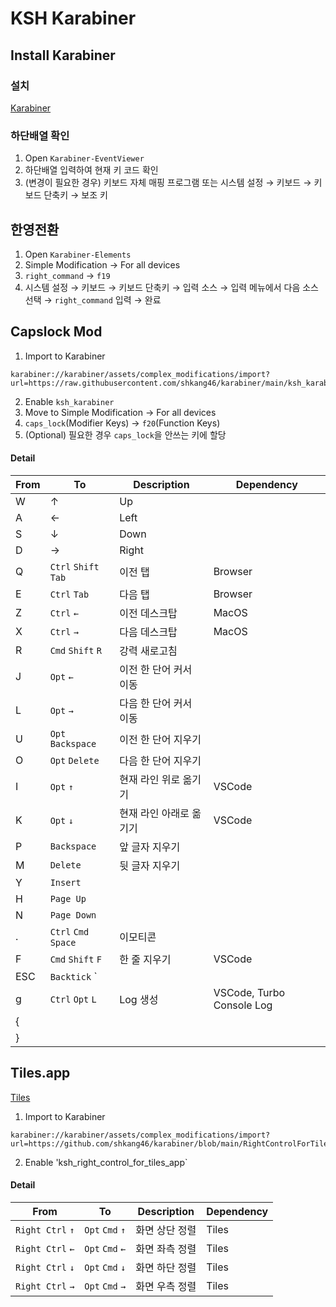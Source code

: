 # KSH Karabiner

## Install Karabiner
### 설치
[Karabiner](https://karabiner-elements.pqrs.org/)
### 하단배열 확인
1. Open `Karabiner-EventViewer`
2. 하단배열 입력하여 현재 키 코드 확인
3. (변경이 필요한 경우) 키보드 자체 매핑 프로그램
   또는 시스템 설정 → 키보드 → 키보드 단축키 → 보조 키

## 한영전환
1. Open `Karabiner-Elements`
2. Simple Modification → For all devices
3. `right_command` → `f19`
4. 시스템 설정 → 키보드 → 키보드 단축키 → 입력 소스 → 입력 메뉴에서 다음 소스 선택 → `right_command` 입력 → 완료

## Capslock Mod
1. Import to Karabiner
```
karabiner://karabiner/assets/complex_modifications/import?url=https://raw.githubusercontent.com/shkang46/karabiner/main/ksh_karabiner.json
```
2. Enable `ksh_karabiner`
3. Move to Simple Modification → For all devices
4. `caps_lock`(Modifier Keys) → `f20`(Function Keys)
5. (Optional) 필요한 경우 `caps_lock`을 안쓰는 키에 할당

#### Detail
| From              | To                    | Description             | Dependency |
| ----------------- | --------------------- | ----------------------- | ---------- |
| W                 | ↑                     | Up                      |            |
| A                 | ←                     | Left                    |            |
| S                 | ↓                     | Down                    |            |
| D                 | →                     | Right                   |            |
| Q                 | `Ctrl` `Shift` `Tab`  | 이전 탭                   | Browser    |
| E                 | `Ctrl` `Tab`          | 다음 탭                   | Browser    |
| Z                 | `Ctrl` `←`            | 이전 데스크탑              | MacOS      |
| X                 | `Ctrl` `→`            | 다음 데스크탑              | MacOS      |
| R                 | `Cmd` `Shift` `R`     | 강력 새로고침              |            |
| J                 | `Opt` `←`             | 이전 한 단어 커서 이동       |            |
| L                 | `Opt` `→`             | 다음 한 단어 커서 이동       |            |
| U                 | `Opt` `Backspace`     | 이전 한 단어 지우기         |            |
| O                 | `Opt` `Delete`        | 다음 한 단어 지우기         |            |
| I                 | `Opt` `↑`             | 현재 라인 위로 옮기기        | VSCode     |
| K                 | `Opt` `↓`             | 현재 라인 아래로 옮기기      | VSCode     |
| P                 | `Backspace`           | 앞 글자 지우기             |            |
| M                 | `Delete`              | 뒷 글자 지우기             |            |
| Y                 | `Insert`              |                         |            |
| H                 | `Page Up`             |                         |            |
| N                 | `Page Down`           |                         |            |
| .                 | `Ctrl` `Cmd` `Space`  | 이모티콘                  |            |
| F                 | `Cmd` `Shift` `F`     | 한 줄 지우기               |    VSCode  |
| ESC               | `Backtick` `          |                         |            |
| g                 | `Ctrl` `Opt` `L`      |  Log 생성                |   VSCode, Turbo Console Log  |
| {                 |                       |                         |            |
| }                 |                       |                         |            |


## Tiles.app

[Tiles](https://freemacsoft.net/tiles/)

1. Import to Karabiner
```
karabiner://karabiner/assets/complex_modifications/import?url=https://github.com/shkang46/karabiner/blob/main/RightControlForTilesApp.json
```
2. Enable  'ksh_right_control_for_tiles_app`

#### Detail
| From              | To                    | Description             | Dependency |
| ----------------- | --------------------- | ----------------------- | ---------- |
| `Right Ctrl` `↑`  | `Opt` `Cmd` `↑`       | 화면 상단 정렬             | Tiles      |
| `Right Ctrl` `←`  | `Opt` `Cmd` `←`       | 화면 좌측 정렬             | Tiles      |
| `Right Ctrl` `↓`  | `Opt` `Cmd` `↓`       | 화면 하단 정렬             | Tiles      |
| `Right Ctrl` `→`  | `Opt` `Cmd` `→`       | 화면 우측 정렬             | Tiles      |

